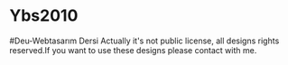 # Ybs2010
#Deu-Webtasarım Dersi 
 Actually it's not public license, all designs rights reserved.If you want to use these designs please contact with me. 
